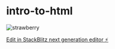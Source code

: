 # intro-to-html
![strawberry](https://github.com/user-attachments/assets/ec305334-3ccf-4aa1-be82-eea7d4b5734c)

[Edit in StackBlitz next generation editor ⚡️](https://stackblitz.com/~/github.com/candicebasson/intro-to-html)
